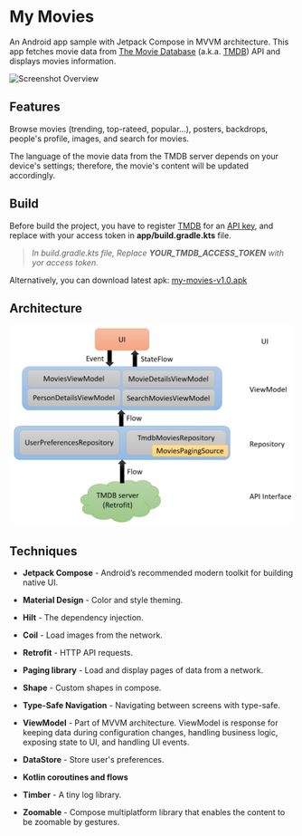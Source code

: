 # My Movies

An Android app sample with Jetpack Compose in MVVM architecture. This app fetches movie data from [The Movie Database](https://www.themoviedb.org/) (a.k.a. [TMDB](https://www.themoviedb.org/)) API and displays movies information.

![Screenshot Overview](images/screenshot_overview.png)

## Features

Browse movies (trending, top-rateed, popular...), posters, backdrops, people's profile, images, and search for movies.

The language of the movie data from the TMDB server depends on your device's settings; therefore, the movie's content will be updated accordingly.

## Build

Before build the project, you have to register [TMDB](https://www.themoviedb.org/) for an [API key](https://www.themoviedb.org/settings/api), and replace with your access token in **app/build.gradle.kts** file.

> *In build.gradle.kts file, Replace **YOUR_TMDB_ACCESS_TOKEN** with yor access token.*

Alternatively, you can download latest apk: [my-movies-v1.0.apk](https://github.com/neilchennc/my-movies/releases/download/v1.0/my-movies-v1.0.apk)

## Architecture

![Architecture](images/my_movies_architecture.png)

## Techniques

- **Jetpack Compose** - Android’s recommended modern toolkit for building native UI.

- **Material Design** - Color and style theming.

- **Hilt** - The dependency injection.

- **Coil** - Load images from the network.

- **Retrofit** - HTTP API requests.

- **Paging library** - Load and display pages of data from a network.

- **Shape** - Custom shapes in compose.

- **Type-Safe Navigation** - Navigating between screens with type-safe.

- **ViewModel** - Part of MVVM architecture. ViewModel is response for keeping data during configuration changes, handling business logic, exposing state to UI, and handling UI events.

- **DataStore** - Store user's preferences.

- **Kotlin coroutines and flows**

- **Timber** - A tiny log library.

- **Zoomable** - Compose multiplatform library that enables the content to be zoomable by gestures.
